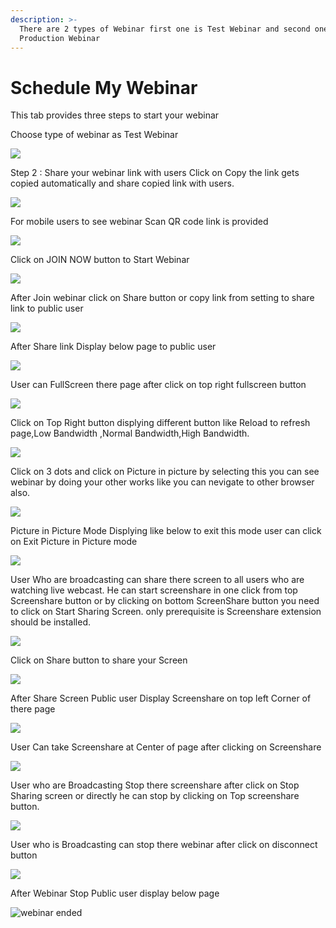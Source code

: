 ```yaml
---
description: >-
  There are 2 types of Webinar first one is Test Webinar and second one is
  Production Webinar
---
```


# Schedule My Webinar

This tab provides three steps to start your webinar

Choose type of webinar as Test Webinar

![](../.gitbook/assets/image%20%2876%29.png)



Step 2 : Share your webinar link with users Click on Copy the link gets copied automatically and share copied link with users.

![](../.gitbook/assets/image%20%2851%29.png)

For mobile users to see webinar Scan QR code link is provided

![](../.gitbook/assets/image%20%28299%29.png)

Click on JOIN NOW button to Start Webinar

![](../.gitbook/assets/image%20%28109%29.png)

After Join webinar click on Share button or copy link from setting to share link to public user

![](../.gitbook/assets/image%20%28171%29.png)

After Share link Display below page to public user

![](../.gitbook/assets/image%20%28108%29.png)

User can FullScreen there page after click on top right fullscreen button

![](../.gitbook/assets/image%20%286%29.png)

  
Click on Top Right button displying different button like Reload to refresh page,Low Bandwidth ,Normal Bandwidth,High Bandwidth.

![](../.gitbook/assets/image%20%28232%29.png)

Click on  3 dots and click on Picture in picture by selecting this you can see webinar by doing your other works like you can nevigate to other browser also.

![](../.gitbook/assets/image%20%28122%29.png)

Picture in Picture Mode Displying like below to exit this mode user can click on Exit Picture in Picture mode

![](../.gitbook/assets/image%20%28225%29.png)

User Who are broadcasting can share there screen to all users who are watching live webcast. He can start screenshare in one click from top Screenshare button or by clicking on bottom ScreenShare button you need to click on Start Sharing Screen. only prerequisite is Screenshare extension should be installed.

![](../.gitbook/assets/image%20%28205%29.png)

Click on Share button to share your Screen

![](../.gitbook/assets/image%20%28155%29.png)

After Share Screen Public user Display Screenshare on top left Corner of there page 

![](../.gitbook/assets/image%20%2880%29.png)

User Can take Screenshare at Center of page after clicking on Screenshare 

![](../.gitbook/assets/image%20%28119%29.png)

User who are Broadcasting Stop there screenshare after click on Stop Sharing screen or directly he can stop by clicking on Top screenshare button.

![](../.gitbook/assets/image%20%285%29.png)

User who is Broadcasting can stop there webinar after click on disconnect button

![](../.gitbook/assets/image%20%2870%29.png)

After Webinar Stop Public user display below page

![webinar ended](../.gitbook/assets/image%20%28240%29.png)









